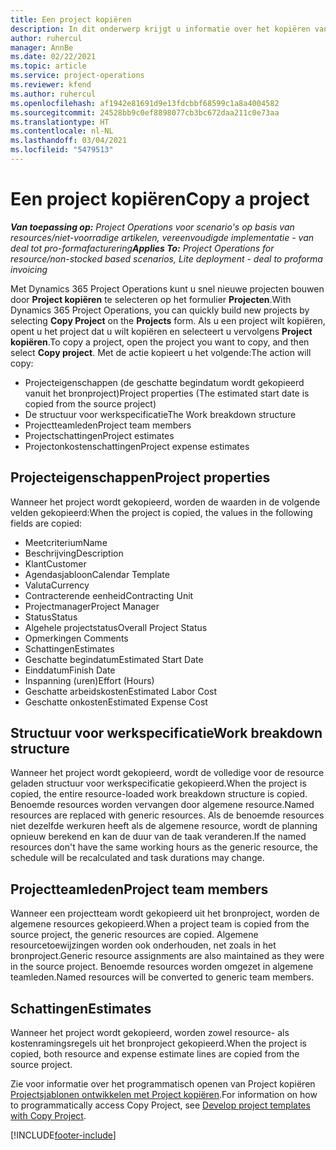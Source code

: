 ```yaml
---
title: Een project kopiëren
description: In dit onderwerp krijgt u informatie over het kopiëren van projecten in Dynamics 365 Project Operations.
author: ruhercul
manager: AnnBe
ms.date: 02/22/2021
ms.topic: article
ms.service: project-operations
ms.reviewer: kfend
ms.author: ruhercul
ms.openlocfilehash: af1942e81691d9e13fdcbbf68599c1a8a4004582
ms.sourcegitcommit: 24528bb9c0ef8898077cb3bc672daa211c0e73aa
ms.translationtype: HT
ms.contentlocale: nl-NL
ms.lasthandoff: 03/04/2021
ms.locfileid: "5479513"
---
```

# <a name="copy-a-project"></a><span data-ttu-id="f6f3c-103">Een project kopiëren</span><span class="sxs-lookup"><span data-stu-id="f6f3c-103">Copy a project</span></span>

<span data-ttu-id="f6f3c-104">_**Van toepassing op:** Project Operations voor scenario's op basis van resources/niet-voorradige artikelen, vereenvoudigde implementatie - van deal tot pro-formafacturering_</span><span class="sxs-lookup"><span data-stu-id="f6f3c-104">_**Applies To:** Project Operations for resource/non-stocked based scenarios, Lite deployment - deal to proforma invoicing_</span></span>

<span data-ttu-id="f6f3c-105">Met Dynamics 365 Project Operations kunt u snel nieuwe projecten bouwen door **Project kopiëren** te selecteren op het formulier **Projecten**.</span><span class="sxs-lookup"><span data-stu-id="f6f3c-105">With Dynamics 365 Project Operations, you can quickly build new projects by selecting **Copy Project** on the **Projects** form.</span></span> <span data-ttu-id="f6f3c-106">Als u een project wilt kopiëren, opent u het project dat u wilt kopiëren en selecteert u vervolgens **Project kopiëren**.</span><span class="sxs-lookup"><span data-stu-id="f6f3c-106">To copy a project, open the project you want to copy, and then select **Copy project**.</span></span> <span data-ttu-id="f6f3c-107">Met de actie kopieert u het volgende:</span><span class="sxs-lookup"><span data-stu-id="f6f3c-107">The action will copy:</span></span>

- <span data-ttu-id="f6f3c-108">Projecteigenschappen (de geschatte begindatum wordt gekopieerd vanuit het bronproject)</span><span class="sxs-lookup"><span data-stu-id="f6f3c-108">Project properties (The estimated start date is copied from the source project)</span></span>
- <span data-ttu-id="f6f3c-109">De structuur voor werkspecificatie</span><span class="sxs-lookup"><span data-stu-id="f6f3c-109">The Work breakdown structure</span></span>
- <span data-ttu-id="f6f3c-110">Projectteamleden</span><span class="sxs-lookup"><span data-stu-id="f6f3c-110">Project team members</span></span>
- <span data-ttu-id="f6f3c-111">Projectschattingen</span><span class="sxs-lookup"><span data-stu-id="f6f3c-111">Project estimates</span></span>
- <span data-ttu-id="f6f3c-112">Projectonkostenschattingen</span><span class="sxs-lookup"><span data-stu-id="f6f3c-112">Project expense estimates</span></span>

## <a name="project-properties"></a><span data-ttu-id="f6f3c-113">Projecteigenschappen</span><span class="sxs-lookup"><span data-stu-id="f6f3c-113">Project properties</span></span>

<span data-ttu-id="f6f3c-114">Wanneer het project wordt gekopieerd, worden de waarden in de volgende velden gekopieerd:</span><span class="sxs-lookup"><span data-stu-id="f6f3c-114">When the project is copied, the values in the following fields are copied:</span></span>

- <span data-ttu-id="f6f3c-115">Meetcriterium</span><span class="sxs-lookup"><span data-stu-id="f6f3c-115">Name</span></span>
- <span data-ttu-id="f6f3c-116">Beschrijving</span><span class="sxs-lookup"><span data-stu-id="f6f3c-116">Description</span></span>
- <span data-ttu-id="f6f3c-117">Klant</span><span class="sxs-lookup"><span data-stu-id="f6f3c-117">Customer</span></span>
- <span data-ttu-id="f6f3c-118">Agendasjabloon</span><span class="sxs-lookup"><span data-stu-id="f6f3c-118">Calendar Template</span></span>
- <span data-ttu-id="f6f3c-119">Valuta</span><span class="sxs-lookup"><span data-stu-id="f6f3c-119">Currency</span></span>
- <span data-ttu-id="f6f3c-120">Contracterende eenheid</span><span class="sxs-lookup"><span data-stu-id="f6f3c-120">Contracting Unit</span></span>
- <span data-ttu-id="f6f3c-121">Projectmanager</span><span class="sxs-lookup"><span data-stu-id="f6f3c-121">Project Manager</span></span>
- <span data-ttu-id="f6f3c-122">Status</span><span class="sxs-lookup"><span data-stu-id="f6f3c-122">Status</span></span>
- <span data-ttu-id="f6f3c-123">Algehele projectstatus</span><span class="sxs-lookup"><span data-stu-id="f6f3c-123">Overall Project Status</span></span>
- <span data-ttu-id="f6f3c-124">Opmerkingen </span><span class="sxs-lookup"><span data-stu-id="f6f3c-124">Comments</span></span>
- <span data-ttu-id="f6f3c-125">Schattingen</span><span class="sxs-lookup"><span data-stu-id="f6f3c-125">Estimates</span></span>
- <span data-ttu-id="f6f3c-126">Geschatte begindatum</span><span class="sxs-lookup"><span data-stu-id="f6f3c-126">Estimated Start Date</span></span>
- <span data-ttu-id="f6f3c-127">Einddatum</span><span class="sxs-lookup"><span data-stu-id="f6f3c-127">Finish Date</span></span>
- <span data-ttu-id="f6f3c-128">Inspanning (uren)</span><span class="sxs-lookup"><span data-stu-id="f6f3c-128">Effort (Hours)</span></span>
- <span data-ttu-id="f6f3c-129">Geschatte arbeidskosten</span><span class="sxs-lookup"><span data-stu-id="f6f3c-129">Estimated Labor Cost</span></span>
- <span data-ttu-id="f6f3c-130">Geschatte onkosten</span><span class="sxs-lookup"><span data-stu-id="f6f3c-130">Estimated Expense Cost</span></span>

## <a name="work-breakdown-structure"></a><span data-ttu-id="f6f3c-131">Structuur voor werkspecificatie</span><span class="sxs-lookup"><span data-stu-id="f6f3c-131">Work breakdown structure</span></span>

<span data-ttu-id="f6f3c-132">Wanneer het project wordt gekopieerd, wordt de volledige voor de resource geladen structuur voor werkspecificatie gekopieerd.</span><span class="sxs-lookup"><span data-stu-id="f6f3c-132">When the project is copied, the entire resource-loaded work breakdown structure is copied.</span></span> <span data-ttu-id="f6f3c-133">Benoemde resources worden vervangen door algemene resource.</span><span class="sxs-lookup"><span data-stu-id="f6f3c-133">Named resources are replaced with generic resources.</span></span> <span data-ttu-id="f6f3c-134">Als de benoemde resources niet dezelfde werkuren heeft als de algemene resource, wordt de planning opnieuw berekend en kan de duur van de taak veranderen.</span><span class="sxs-lookup"><span data-stu-id="f6f3c-134">If the named resources don't have the same working hours as the generic resource, the schedule will be recalculated and task durations may change.</span></span>

## <a name="project-team-members"></a><span data-ttu-id="f6f3c-135">Projectteamleden</span><span class="sxs-lookup"><span data-stu-id="f6f3c-135">Project team members</span></span>

<span data-ttu-id="f6f3c-136">Wanneer een projectteam wordt gekopieerd uit het bronproject, worden de algemene resources gekopieerd.</span><span class="sxs-lookup"><span data-stu-id="f6f3c-136">When a project team is copied from the source project, the generic resources are copied.</span></span> <span data-ttu-id="f6f3c-137">Algemene resourcetoewijzingen worden ook onderhouden, net zoals in het bronproject.</span><span class="sxs-lookup"><span data-stu-id="f6f3c-137">Generic resource assignments are also maintained as they were in the source project.</span></span> <span data-ttu-id="f6f3c-138">Benoemde resources worden omgezet in algemene teamleden.</span><span class="sxs-lookup"><span data-stu-id="f6f3c-138">Named resources will be converted to generic team members.</span></span>

## <a name="estimates"></a><span data-ttu-id="f6f3c-139">Schattingen</span><span class="sxs-lookup"><span data-stu-id="f6f3c-139">Estimates</span></span>

<span data-ttu-id="f6f3c-140">Wanneer het project wordt gekopieerd, worden zowel resource- als kostenramingsregels uit het bronproject gekopieerd.</span><span class="sxs-lookup"><span data-stu-id="f6f3c-140">When the project is copied, both resource and expense estimate lines are copied from the source project.</span></span> 

<span data-ttu-id="f6f3c-141">Zie voor informatie over het programmatisch openen van Project kopiëren [Projectsjablonen ontwikkelen met Project kopiëren](dev-copy-project.md).</span><span class="sxs-lookup"><span data-stu-id="f6f3c-141">For information on how to programmatically access Copy Project, see [Develop project templates with Copy Project](dev-copy-project.md).</span></span>


[!INCLUDE[footer-include](../includes/footer-banner.md)]

